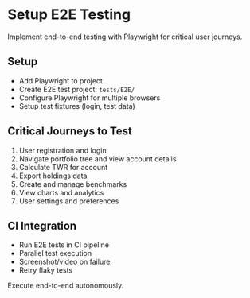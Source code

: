 # Setup E2E Testing

Implement end-to-end testing with Playwright for critical user journeys.

## Setup
- Add Playwright to project
- Create E2E test project: `tests/E2E/`
- Configure Playwright for multiple browsers
- Setup test fixtures (login, test data)

## Critical Journeys to Test
1. User registration and login
2. Navigate portfolio tree and view account details
3. Calculate TWR for account
4. Export holdings data
5. Create and manage benchmarks
6. View charts and analytics
7. User settings and preferences

## CI Integration
- Run E2E tests in CI pipeline
- Parallel test execution
- Screenshot/video on failure
- Retry flaky tests

Execute end-to-end autonomously.
